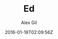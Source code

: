 ---
title: "Ed"
github: https://github.com/elotroalex/ed
demo: http://elotroalex.github.io/ed/
author: Alex Gil

ssg:
  - Jekyll
cms:
  - No Cms
date: 2016-01-18T02:09:56Z
github_branch: gh-pages
description: "A jekyll theme for minimal editions"
---